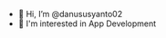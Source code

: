 - 👋 Hi, I’m @danususyanto02
- 👀 I'm interested in App Development
<!-- - 🌱 I'm looking for job as laravel developer or junior backend developer. -->


